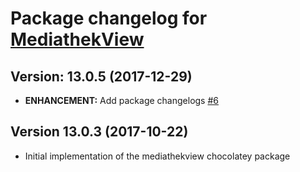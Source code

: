 # Package changelog for [MediathekView](https://chocolatey.org/packages/mediathekview)

## Version: 13.0.5 (2017-12-29)
- **ENHANCEMENT:** Add package changelogs [#6](https://github.com/AdmiringWorm/chocolatey-packages/issues/6)

## Version 13.0.3 (2017-10-22)
- Initial implementation of the mediathekview chocolatey package
